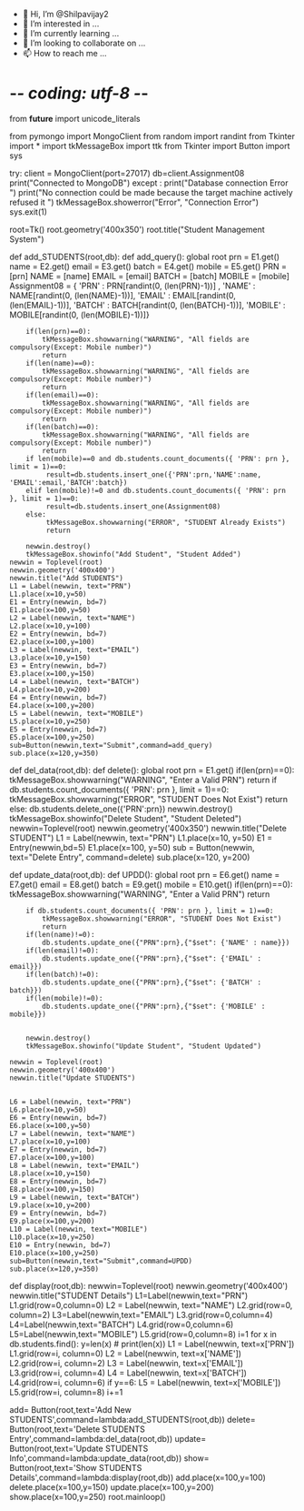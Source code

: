 - 👋 Hi, I’m @Shilpavijay2
- 👀 I’m interested in ...
- 🌱 I’m currently learning ...
- 💞️ I’m looking to collaborate on ...
- 📫 How to reach me ...

<!---
Shilpavijay2/Shilpavijay2 is a ✨ special ✨ repository because its `README.md` (this file) appears on your GitHub profile.
You can click the Preview link to take a look at your changes.
--->
# -*- coding: utf-8 -*-
from __future__ import unicode_literals

from pymongo import MongoClient
from random import randint
from Tkinter import *
import tkMessageBox
import ttk
from Tkinter import Button
import sys

try:
	client = MongoClient(port=27017)
	db=client.Assignment08
	print("Connected to MongoDB")
except :
	print("Database connection Error ")
	print("No connection could be made because the target machine actively refused it ")
	tkMessageBox.showerror("Error", "Connection Error")
	sys.exit(1)
	


root=Tk()
root.geometry('400x350')
root.title("Student Management System")

def add_STUDENTS(root,db): 
    def add_query():
        global root
        prn = E1.get()
        name = E2.get()
        email = E3.get()
        batch = E4.get()
        mobile = E5.get()
        PRN = [prn]
        NAME = [name]
        EMAIL = [email]
        BATCH = [batch]
        MOBILE = [mobile]
        Assignment08 = {
        'PRN' : PRN[randint(0, (len(PRN)-1))] ,
        'NAME' : NAME[randint(0, (len(NAME)-1))],
        'EMAIL' : EMAIL[randint(0, (len(EMAIL)-1))],
        'BATCH' : BATCH[randint(0, (len(BATCH)-1))],
        'MOBILE' : MOBILE[randint(0, (len(MOBILE)-1))]}
        
        if(len(prn)==0):
            tkMessageBox.showwarning("WARNING", "All fields are compulsory(Except: Mobile number)")
            return
        if(len(name)==0):
            tkMessageBox.showwarning("WARNING", "All fields are compulsory(Except: Mobile number)")
            return
        if(len(email)==0):
            tkMessageBox.showwarning("WARNING", "All fields are compulsory(Except: Mobile number)")
            return
        if(len(batch)==0):
            tkMessageBox.showwarning("WARNING", "All fields are compulsory(Except: Mobile number)")
            return
        if len(mobile)==0 and db.students.count_documents({ 'PRN': prn }, limit = 1)==0:
             result=db.students.insert_one({'PRN':prn,'NAME':name, 'EMAIL':email,'BATCH':batch})
        elif len(mobile)!=0 and db.students.count_documents({ 'PRN': prn }, limit = 1)==0:
             result=db.students.insert_one(Assignment08)
        else:
             tkMessageBox.showwarning("ERROR", "STUDENT Already Exists")
             return
       	
        newwin.destroy()
        tkMessageBox.showinfo("Add Student", "Student Added")
    newwin = Toplevel(root)
    newwin.geometry('400x400')
    newwin.title("Add STUDENTS")
    L1 = Label(newwin, text="PRN")
    L1.place(x=10,y=50)
    E1 = Entry(newwin, bd=7)
    E1.place(x=100,y=50)
    L2 = Label(newwin, text="NAME")
    L2.place(x=10,y=100)
    E2 = Entry(newwin, bd=7)
    E2.place(x=100,y=100)
    L3 = Label(newwin, text="EMAIL")
    L3.place(x=10,y=150)
    E3 = Entry(newwin, bd=7)
    E3.place(x=100,y=150)
    L4 = Label(newwin, text="BATCH")
    L4.place(x=10,y=200)
    E4 = Entry(newwin, bd=7)
    E4.place(x=100,y=200)
    L5 = Label(newwin, text="MOBILE")
    L5.place(x=10,y=250)
    E5 = Entry(newwin, bd=7)
    E5.place(x=100,y=250)
    sub=Button(newwin,text="Submit",command=add_query)
    sub.place(x=120,y=350)

def del_data(root,db):
    def delete():
        global root
        prn = E1.get()
        if(len(prn)==0):
            tkMessageBox.showwarning("WARNING", "Enter a Valid PRN")
            return
        if db.students.count_documents({ 'PRN': prn }, limit = 1)==0:
            tkMessageBox.showwarning("ERROR", "STUDENT Does Not Exist")
            return
        else:
            db.students.delete_one({'PRN':prn})
        newwin.destroy()
        tkMessageBox.showinfo("Delete Student", "Student Deleted")
    newwin=Toplevel(root)
    newwin.geometry('400x350')
    newwin.title("Delete STUDENT")
    L1 = Label(newwin, text="PRN")
    L1.place(x=10, y=50)
    E1 = Entry(newwin,bd=5)
    E1.place(x=100, y=50)
    sub = Button(newwin, text="Delete Entry", command=delete)
    sub.place(x=120, y=200)

def update_data(root,db):
	def UPDD():
		global root
		prn = E6.get()
		name = E7.get()
		email = E8.get()
		batch = E9.get()
		mobile = E10.get()
		if(len(prn)==0):
			tkMessageBox.showwarning("WARNING", "Enter a Valid PRN")
			return

		if db.students.count_documents({ 'PRN': prn }, limit = 1)==0:
			tkMessageBox.showwarning("ERROR", "STUDENT Does Not Exist")
			return
		if(len(name)!=0):
			db.students.update_one({"PRN":prn},{"$set": {'NAME' : name}})
		if(len(email)!=0):
			db.students.update_one({"PRN":prn},{"$set": {'EMAIL' : email}})
		if(len(batch)!=0):
			db.students.update_one({"PRN":prn},{"$set": {'BATCH' : batch}})
		if(len(mobile)!=0):
			db.students.update_one({"PRN":prn},{"$set": {'MOBILE' : mobile}})
            
		
		newwin.destroy()
		tkMessageBox.showinfo("Update Student", "Student Updated")

	newwin = Toplevel(root)
	newwin.geometry('400x400')
	newwin.title("Update STUDENTS")
	
	
	L6 = Label(newwin, text="PRN")
	L6.place(x=10,y=50)
	E6 = Entry(newwin, bd=7)
	E6.place(x=100,y=50)
	L7 = Label(newwin, text="NAME")
	L7.place(x=10,y=100)
	E7 = Entry(newwin, bd=7)
	E7.place(x=100,y=100)
	L8 = Label(newwin, text="EMAIL")
	L8.place(x=10,y=150)
	E8 = Entry(newwin, bd=7)
	E8.place(x=100,y=150)
	L9 = Label(newwin, text="BATCH")
	L9.place(x=10,y=200)
	E9 = Entry(newwin, bd=7)
	E9.place(x=100,y=200)
	L10 = Label(newwin, text="MOBILE")
	L10.place(x=10,y=250)
	E10 = Entry(newwin, bd=7)
	E10.place(x=100,y=250)
	sub=Button(newwin,text="Submit",command=UPDD)
	sub.place(x=120,y=350)


def display(root,db):
	newwin=Toplevel(root)
	newwin.geometry('400x400')
	newwin.title("STUDENT Details")
	L1=Label(newwin,text="PRN")
	L1.grid(row=0,column=0)
	L2 = Label(newwin, text="NAME")
	L2.grid(row=0, column=2)
	L3=Label(newwin,text="EMAIL")
	L3.grid(row=0,column=4)
	L4=Label(newwin,text="BATCH")
	L4.grid(row=0,column=6)
	L5=Label(newwin,text="MOBILE")
	L5.grid(row=0,column=8)
	i=1
	for x in db.students.find():
		y=len(x)
		# print(len(x))
		L1 = Label(newwin, text=x['PRN'])
		L1.grid(row=i, column=0)
		L2 = Label(newwin, text=x['NAME'])
		L2.grid(row=i, column=2)
		L3 = Label(newwin, text=x['EMAIL'])
		L3.grid(row=i, column=4)
		L4 = Label(newwin, text=x['BATCH'])
		L4.grid(row=i, column=6)
		if y==6:
			L5 = Label(newwin, text=x['MOBILE'])
			L5.grid(row=i, column=8)
		i+=1

add= Button(root,text='Add New STUDENTS',command=lambda:add_STUDENTS(root,db))
delete= Button(root,text='Delete STUDENTS Entry',command=lambda:del_data(root,db))
update= Button(root,text='Update STUDENTS Info',command=lambda:update_data(root,db))
show= Button(root,text='Show STUDENTS Details',command=lambda:display(root,db))
add.place(x=100,y=100)
delete.place(x=100,y=150)
update.place(x=100,y=200)
show.place(x=100,y=250)
root.mainloop()

